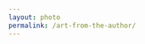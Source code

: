 ```yaml
---
layout: photo
permalink: /art-from-the-author/
---
```


<div class="author-art" style="background-image: url(/images/Liz-23Film.jpg)">
</div>
